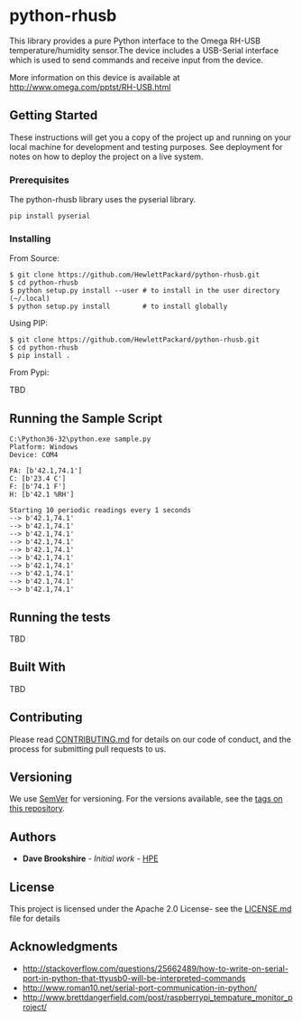 # python-rhusb

This library provides a pure Python interface to the
Omega RH-USB temperature/humidity sensor.The device 
includes a USB-Serial interface which is used to send 
commands and receive input from the device.

More information on this device is available at
http://www.omega.com/pptst/RH-USB.html

## Getting Started

These instructions will get you a copy of the project up and running on your local machine for development and testing purposes. See deployment for notes on how to deploy the project on a live system.

### Prerequisites

The python-rhusb library uses the pyserial library.

```
pip install pyserial
```

### Installing

From Source:

```
$ git clone https://github.com/HewlettPackard/python-rhusb.git
$ cd python-rhusb
$ python setup.py install --user # to install in the user directory (~/.local)
$ python setup.py install        # to install globally
```

Using PIP:

```
$ git clone https://github.com/HewlettPackard/python-rhusb.git
$ cd python-rhusb
$ pip install .
```

From Pypi:

TBD

## Running the Sample Script

```
C:\Python36-32\python.exe sample.py
Platform: Windows
Device: COM4

PA: [b'42.1,74.1']
C: [b'23.4 C']
F: [b'74.1 F']
H: [b'42.1 %RH']

Starting 10 periodic readings every 1 seconds
--> b'42.1,74.1'
--> b'42.1,74.1'
--> b'42.1,74.1'
--> b'42.1,74.1'
--> b'42.1,74.1'
--> b'42.1,74.1'
--> b'42.1,74.1'
--> b'42.1,74.1'
--> b'42.1,74.1'
--> b'42.1,74.1'
```

## Running the tests

TBD

## Built With

TBD

## Contributing

Please read [CONTRIBUTING.md](https://gist.github.com/PurpleBooth/b24679402957c63ec426) for details on our code of conduct, and the process for submitting pull requests to us.

## Versioning

We use [SemVer](http://semver.org/) for versioning. For the versions available, see the [tags on this repository](https://github.com/your/project/tags). 

## Authors

* **Dave Brookshire** - *Initial work* - [HPE](https://github.com/brookshire)

## License

This project is licensed under the Apache 2.0 License- see the [LICENSE.md](LICENSE.md) file for details

## Acknowledgments

* http://stackoverflow.com/questions/25662489/how-to-write-on-serial-port-in-python-that-ttyusb0-will-be-interpreted-commands
* http://www.roman10.net/serial-port-communication-in-python/
* http://www.brettdangerfield.com/post/raspberrypi_tempature_monitor_project/